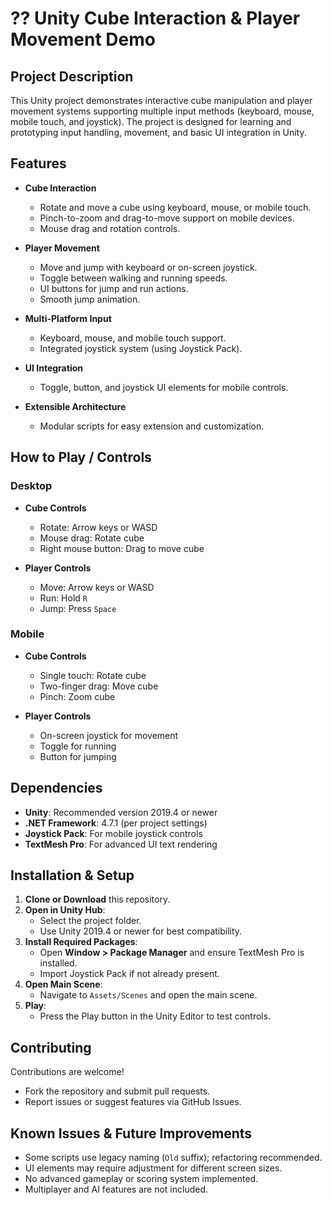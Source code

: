 # ?? Unity Cube Interaction & Player Movement Demo

## Project Description

This Unity project demonstrates interactive cube manipulation and player movement systems supporting multiple input methods (keyboard, mouse, mobile touch, and joystick). The project is designed for learning and prototyping input handling, movement, and basic UI integration in Unity.

## Features

- **Cube Interaction**  
  - Rotate and move a cube using keyboard, mouse, or mobile touch.
  - Pinch-to-zoom and drag-to-move support on mobile devices.
  - Mouse drag and rotation controls.

- **Player Movement**  
  - Move and jump with keyboard or on-screen joystick.
  - Toggle between walking and running speeds.
  - UI buttons for jump and run actions.
  - Smooth jump animation.

- **Multi-Platform Input**  
  - Keyboard, mouse, and mobile touch support.
  - Integrated joystick system (using Joystick Pack).

- **UI Integration**  
  - Toggle, button, and joystick UI elements for mobile controls.

- **Extensible Architecture**  
  - Modular scripts for easy extension and customization.

## How to Play / Controls

### Desktop
- **Cube Controls**
  - Rotate: Arrow keys or WASD
  - Mouse drag: Rotate cube
  - Right mouse button: Drag to move cube

- **Player Controls**
  - Move: Arrow keys or WASD
  - Run: Hold `R`
  - Jump: Press `Space`

### Mobile
- **Cube Controls**
  - Single touch: Rotate cube
  - Two-finger drag: Move cube
  - Pinch: Zoom cube

- **Player Controls**
  - On-screen joystick for movement
  - Toggle for running
  - Button for jumping

## Dependencies

- **Unity**: Recommended version 2019.4 or newer
- **.NET Framework**: 4.7.1 (per project settings)
- **Joystick Pack**: For mobile joystick controls
- **TextMesh Pro**: For advanced UI text rendering

## Installation & Setup

1. **Clone or Download** this repository.
2. **Open in Unity Hub**:  
   - Select the project folder.
   - Use Unity 2019.4 or newer for best compatibility.
3. **Install Required Packages**:  
   - Open __Window > Package Manager__ and ensure TextMesh Pro is installed.
   - Import Joystick Pack if not already present.
4. **Open Main Scene**:  
   - Navigate to `Assets/Scenes` and open the main scene.
5. **Play**:  
   - Press the Play button in the Unity Editor to test controls.

## Contributing

Contributions are welcome!  
- Fork the repository and submit pull requests.
- Report issues or suggest features via GitHub Issues.

## Known Issues & Future Improvements

- Some scripts use legacy naming (`Old` suffix); refactoring recommended.
- UI elements may require adjustment for different screen sizes.
- No advanced gameplay or scoring system implemented.
- Multiplayer and AI features are not included.

